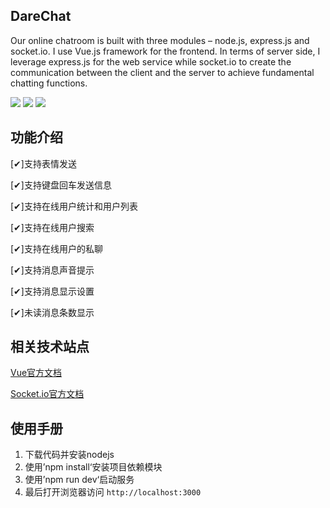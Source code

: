 DareChat
---

Our online chatroom is built with three modules – node.js, express.js and socket.io. I use Vue.js framework for the frontend. In terms of server side, I leverage express.js for the web service while socket.io to create the communication between the client and the server to achieve fundamental chatting functions. 

![](https://img.shields.io/github/stars/cleverqin/node-websocket-Chatroom?label=Star&style=flat&logo=github)
![](https://img.shields.io/github/forks/cleverqin/node-websocket-Chatroom?label=Fork&style=flat&logo=github)
![](https://img.shields.io/badge/Version-1.0.0-blue)

功能介绍
---
[✔]支持表情发送

[✔]支持键盘回车发送信息

[✔]支持在线用户统计和用户列表

[✔]支持在线用户搜索

[✔]支持在线用户的私聊

[✔]支持消息声音提示

[✔]支持消息显示设置

[✔]未读消息条数显示

相关技术站点
---
[Vue官方文档](https://cn.vuejs.org/v2/api/)

[Socket.io官方文档](https://socket.io/docs/)

使用手册
---
1. 下载代码并安装nodejs
2. 使用’npm install‘安装项目依赖模块
3. 使用’npm run dev‘启动服务
4. 最后打开浏览器访问 `http://localhost:3000`
